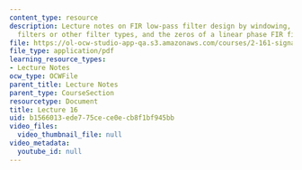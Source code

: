 ```yaml
---
content_type: resource
description: Lecture notes on FIR low-pass filter design by windowing, window FIR
  filters or other filter types, and the zeros of a linear phase FIR filter.
file: https://ol-ocw-studio-app-qa.s3.amazonaws.com/courses/2-161-signal-processing-continuous-and-discrete-fall-2008/b1566013ede775cece0ecb8f1bf945bb_lecture_16.pdf
file_type: application/pdf
learning_resource_types:
- Lecture Notes
ocw_type: OCWFile
parent_title: Lecture Notes
parent_type: CourseSection
resourcetype: Document
title: Lecture 16
uid: b1566013-ede7-75ce-ce0e-cb8f1bf945bb
video_files:
  video_thumbnail_file: null
video_metadata:
  youtube_id: null
---
```

